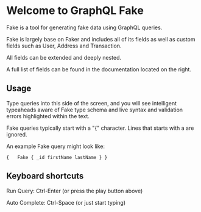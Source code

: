 # Welcome to GraphQL Fake

Fake is a tool for generating fake data using GraphQL queries.

Fake is largely base on Faker and includes 
all of its fields as well as custom fields 
such as User, Address and Transaction.

All fields can be extended and deeply nested.

A full list of fields can be found in the 
documentation located on the right.

## Usage
Type queries into this side of the screen, and you 
will see intelligent typeaheads aware of Fake type 
schema and live syntax and validation errors 
highlighted within the text.

Fake queries typically start with a "{" character. 
Lines that starts with a are ignored.

An example Fake query might look like:

`{  
  Fake {
    _id
    firstName
    lastName
  }
}`


## Keyboard shortcuts

Run Query:  Ctrl-Enter (or press the play button above)

Auto Complete:  Ctrl-Space (or just start typing)